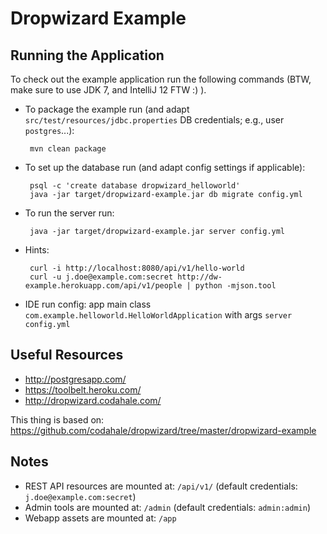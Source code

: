 # Dropwizard Example

## Running the Application

To check out the example application run the following commands (BTW, make sure to use JDK 7, and IntelliJ 12 FTW :) ).

 * To package the example run (and adapt `src/test/resources/jdbc.properties` DB credentials; e.g., user `postgres`...):

        mvn clean package

 * To set up the database run (and adapt config settings if applicable):

        psql -c 'create database dropwizard_helloworld'
        java -jar target/dropwizard-example.jar db migrate config.yml

 * To run the server run:

        java -jar target/dropwizard-example.jar server config.yml

 * Hints:

        curl -i http://localhost:8080/api/v1/hello-world
        curl -u j.doe@example.com:secret http://dw-example.herokuapp.com/api/v1/people | python -mjson.tool

 * IDE run config: app main class `com.example.helloworld.HelloWorldApplication` with args `server config.yml`


## Useful Resources

 * <http://postgresapp.com/>
 * <https://toolbelt.heroku.com/>
 * <http://dropwizard.codahale.com/>

This thing is based on: <https://github.com/codahale/dropwizard/tree/master/dropwizard-example>


## Notes

 * REST API resources are mounted at: `/api/v1/` (default credentials: `j.doe@example.com:secret`)
 * Admin tools are mounted at: `/admin` (default credentials: `admin:admin`)
 * Webapp assets are mounted at: `/app`
